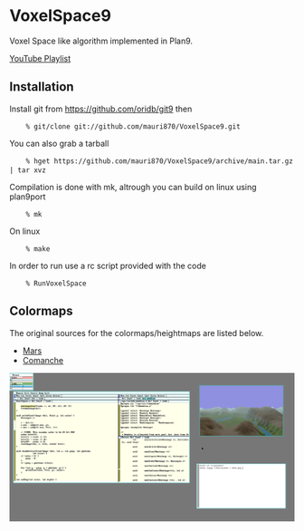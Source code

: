 # VoxelSpace9

Voxel Space like algorithm implemented in Plan9.

[YouTube Playlist](https://www.youtube.com/playlist?list=PLajfEB5AiRL8ufbrBBPsGgkn7hd7goBs6)

## Installation

Install git from https://github.com/oridb/git9 then

        % git/clone git://github.com/mauri870/VoxelSpace9.git

You can also grab a tarball

        % hget https://github.com/mauri870/VoxelSpace9/archive/main.tar.gz | tar xvz

Compilation is done with mk, altrough you can build on linux using plan9port

        % mk

On linux

        % make

In order to run use a rc script provided with the code

        % RunVoxelSpace

## Colormaps

The original sources for the colormaps/heightmaps are listed below.

- [Mars](http://planetpixelemporium.com/mars.html)
- [Comanche](https://github.com/s-macke/VoxelSpace)

![Plan9 VoxelSpace](demo.png?raw=true)
